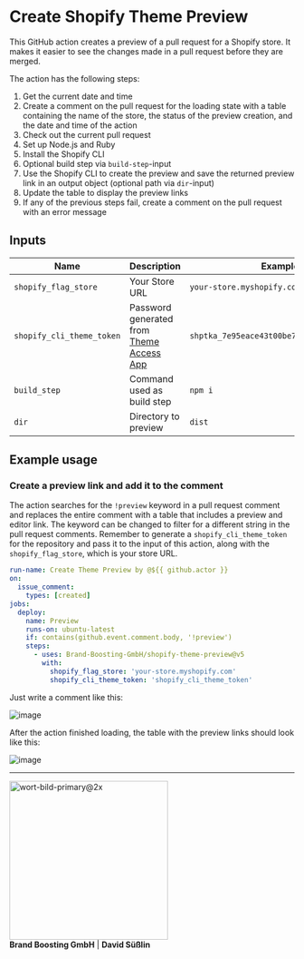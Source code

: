# Create Shopify Theme Preview

This GitHub action creates a preview of a pull request for a Shopify store. It makes it easier to see the changes made in a pull request before they are merged.

The action has the following steps:

1. Get the current date and time
2. Create a comment on the pull request for the loading state with a table containing the name of the store, the status of the preview creation, and the date and time of the action
3. Check out the current pull request
4. Set up Node.js and Ruby
5. Install the Shopify CLI
6. Optional build step via `build-step`-input
7. Use the Shopify CLI to create the preview and save the returned preview link in an output object (optional path via `dir`-input)
8. Update the table to display the preview links
9. If any of the previous steps fail, create a comment on the pull request with an error message


## Inputs
| Name | Description | Example | Required |
| ---- | ----------- | ------- | :------: |
| `shopify_flag_store` | Your Store URL | `your-store.myshopify.com` | [x] |
| `shopify_cli_theme_token` | Password generated from [Theme Access App](https://shopify.dev/themes/tools/theme-access) | `shptka_7e95eace43t00be7f9f8612325212805` | [x] |
| `build_step` | Command used as build step | `npm i` | [] |
| `dir` | Directory to preview | `dist` | [] |


## Example usage

### Create a preview link and add it to the comment
The action searches for the `!preview` keyword in a pull request comment and replaces the entire comment with a table that includes a preview and editor link. The keyword can be changed to filter for a different string in the pull request comments. Remember to generate a `shopify_cli_theme_token` for the repository and pass it to the input of this action, along with the `shopify_flag_store`, which is your store URL.

```yaml
run-name: Create Theme Preview by @${{ github.actor }}
on:
  issue_comment:      
    types: [created]    
jobs:                   
  deploy:
    name: Preview
    runs-on: ubuntu-latest
    if: contains(github.event.comment.body, '!preview')
    steps:
      - uses: Brand-Boosting-GmbH/shopify-theme-preview@v5
        with:
          shopify_flag_store: 'your-store.myshopify.com'
          shopify_cli_theme_token: 'shopify_cli_theme_token'
```
<p>Just write a comment like this:</p>

![image](https://user-images.githubusercontent.com/77160493/206173680-5e960d83-807d-4205-9d25-b962e6a30091.png)

<p>After the action finished loading, the table with the preview links should look like this:</p>

![image](https://user-images.githubusercontent.com/77160493/206173320-c68ae50a-5afa-48d7-bb70-690612cd1d58.png)

---
<div style="display: inline">
  <img width="280" alt="wort-bild-primary@2x" src="https://user-images.githubusercontent.com/77160493/206194969-10dc2ed8-476d-4639-865e-75c9028109a4.png">
  <div>
    <b>Brand Boosting GmbH</b> |
    <b>David Süßlin</b>
  </div>
</div>
